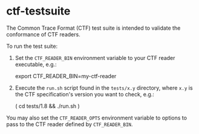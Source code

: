 ctf-testsuite
=============

The Common Trace Format (CTF) test suite is intended to validate the
conformance of CTF readers.

To run the test suite:

  1. Set the `CTF_READER_BIN` environment variable to your CTF reader
    executable, e.g.:

        export CTF_READER_BIN=my-ctf-reader

  2. Execute the `run.sh` script found in the `tests/x.y` directory,
     where `x.y` is the CTF specification's version you want to check,
     e.g.:

        ( cd tests/1.8 && ./run.sh )

You may also set the `CTF_READER_OPTS` environment variable to options
to pass to the CTF reader defined by `CTF_READER_BIN`.
